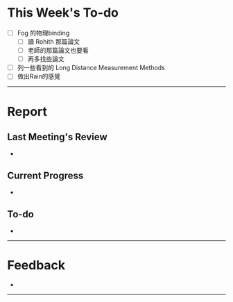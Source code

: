 # This Week's To-do
- [ ] Fog 的物理binding
	- [ ] 讀 Rohith 那篇論文
	- [ ] 老師的那篇論文也要看
	- [ ] 再多找些論文
- [ ] 列一些看到的 Long Distance Measurement Methods
- [ ] 做出Rain的感覺
---
# Report
## Last Meeting's Review
- 
## Current Progress
- 
## To-do
- 
---
# Feedback
- 
---
